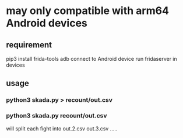# may only compatible with arm64 Android devices

## requirement
pip3 install frida-tools
adb connect to Android device
run fridaserver in devices

## usage
### python3 skada.py > recount/out.csv

### python3 skada.py recount/out.csv
will split each fight into out.2.csv out.3.csv .....


